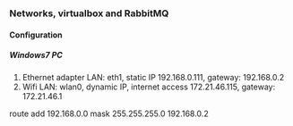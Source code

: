 ### Networks, virtualbox and RabbitMQ

#### Configuration

##### Windows7 PC

1) Ethernet adapter LAN: eth1, static IP 192.168.0.111, gateway: 192.168.0.2
2) Wifi LAN: wlan0, dynamic IP, internet access 172.21.46.115, gateway: 172.21.46.1
 
route add 192.168.0.0 mask 255.255.255.0 192.168.0.2



